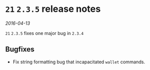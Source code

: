 # `21` `2.3.5` release notes

*2016-04-13*

`21` `2.3.5` fixes one major bug in `2.3.4`

## Bugfixes

* Fix string formatting bug that incapacitated `wallet` commands.
